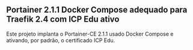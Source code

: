 ## Portainer 2.1.1 Docker Compose adequado para Traefik 2.4 com ICP Edu ativo
Este projeto implanta o Portainer-CE 2.1.1 usado Docker Compose e ativando, por padrão, o certificado ICP Edu.

